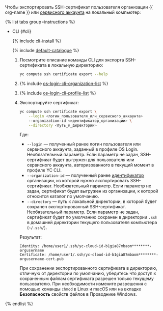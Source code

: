 Чтобы экспортировать SSH-сертификат пользователя организации {{ org-name }} или [сервисного аккаунта](../../iam/concepts/users/service-accounts.md) на локальный компьютер:

{% list tabs group=instructions %}


- CLI {#cli}

  {% include [cli-install](../cli-install.md) %}

  {% include [default-catalogue](../default-catalogue.md) %}

  1. Посмотрите описание команды CLI для экспорта SSH-сертификата в локальную директорию:

      ```bash
      yc compute ssh certificate export --help
      ```
  1. {% include [os-login-cli-organization-list](../../_includes/organization/os-login-cli-organization-list.md) %}
  1. {% include [os-login-cli-profile-list](../../_includes/organization/os-login-cli-profile-list.md) %}
  1. Экспортируйте сертификат:

      ```bash
      yc compute ssh certificate export \
          --login <логин_пользователя_или_сервисного_аккаунта>
          --organization-id <идентификатор_организации> \
          --directory <путь_к_директории>
      ```

      Где:
      * `--login` — полученный ранее логин пользователя или сервисного аккаунта, заданный в профиле OS Login. Необязательный параметр. Если параметр не задан, SSH-сертификат будет выгружен для пользователя или сервисного аккаунта, авторизованного в текущий момент в профиле YC CLI.
      * `--organization-id` — полученный ранее [идентификатор](../../organization/operations/organization-get-id.md) организации, из которой нужно экспортировать SSH-сертификат. Необязательный параметр. Если параметр не задан, сертификат будет выгружен из организации, к которой относится каталог по умолчанию.
      * `--directory` — путь к локальной директории, в которой будет сохранен экспортированный SSH-сертификат. Необязательный параметр. Если параметр не задан, сертификат будет по умолчанию сохранен в директории `.ssh` в домашней директории текущего пользователя компьютера (`~/.ssh/`).

      Результат:

      ```text
      Identity: /home/user1/.ssh/yc-cloud-id-b1gia87mbaom********-orgusername
      Certificate: /home/user1/.ssh/yc-cloud-id-b1gia87mbaom********-orgusername-cert.pub
      ```

      При сохранении экспортированного сертификата в директорию, отличную от директории по умолчанию, убедитесь что доступ к сохраненным файлам сертификата разрешен только текущему пользователю. При необходимости измените разрешения с помощью команды `chmod` в Linux и macOS или на вкладке **Безопасность** свойств файлов в Проводнике Windows.

{% endlist %}